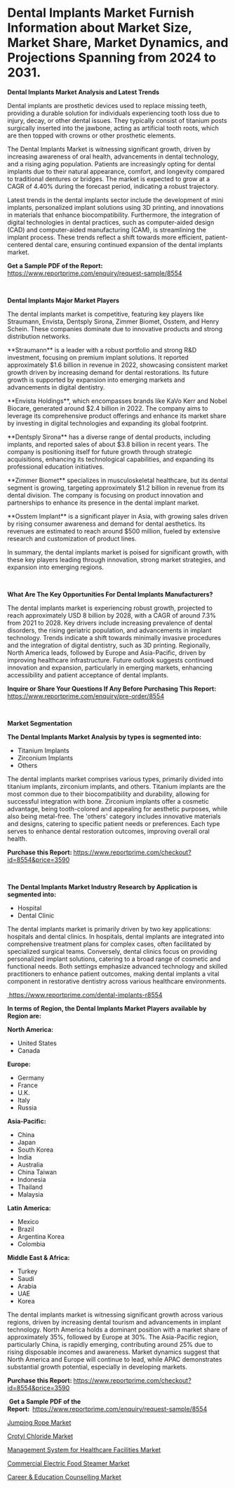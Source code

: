 <p><h1>Dental Implants Market Furnish Information about Market Size, Market Share, Market Dynamics, and Projections Spanning from 2024 to 2031.</h1></p><p><strong>Dental Implants Market Analysis and Latest Trends</strong></p>
<p><p>Dental implants are prosthetic devices used to replace missing teeth, providing a durable solution for individuals experiencing tooth loss due to injury, decay, or other dental issues. They typically consist of titanium posts surgically inserted into the jawbone, acting as artificial tooth roots, which are then topped with crowns or other prosthetic elements.</p><p>The Dental Implants Market is witnessing significant growth, driven by increasing awareness of oral health, advancements in dental technology, and a rising aging population. Patients are increasingly opting for dental implants due to their natural appearance, comfort, and longevity compared to traditional dentures or bridges. The market is expected to grow at a CAGR of 4.40% during the forecast period, indicating a robust trajectory.</p><p>Latest trends in the dental implants sector include the development of mini implants, personalized implant solutions using 3D printing, and innovations in materials that enhance biocompatibility. Furthermore, the integration of digital technologies in dental practices, such as computer-aided design (CAD) and computer-aided manufacturing (CAM), is streamlining the implant process. These trends reflect a shift towards more efficient, patient-centered dental care, ensuring continued expansion of the dental implants market.</p></p>
<p><strong>Get a Sample PDF of the Report:&nbsp;</strong> <a href="https://www.reportprime.com/enquiry/request-sample/8554?utm_campaign=104&utm_medium=2&utm_source=Github&utm_content=ia&utm_term=28112024&utm_id=dental-implants">https://www.reportprime.com/enquiry/request-sample/8554</a></p>
<p>&nbsp;</p>
<p><strong>Dental Implants Major Market Players</strong></p>
<p><p>The dental implants market is competitive, featuring key players like Straumann, Envista, Dentsply Sirona, Zimmer Biomet, Osstem, and Henry Schein. These companies dominate due to innovative products and strong distribution networks. </p><p>**Straumann** is a leader with a robust portfolio and strong R&D investment, focusing on premium implant solutions. It reported approximately $1.6 billion in revenue in 2022, showcasing consistent market growth driven by increasing demand for dental restorations. Its future growth is supported by expansion into emerging markets and advancements in digital dentistry.</p><p>**Envista Holdings**, which encompasses brands like KaVo Kerr and Nobel Biocare, generated around $2.4 billion in 2022. The company aims to leverage its comprehensive product offerings and enhance its market share by investing in digital technologies and expanding its global footprint.</p><p>**Dentsply Sirona** has a diverse range of dental products, including implants, and reported sales of about $3.8 billion in recent years. The company is positioning itself for future growth through strategic acquisitions, enhancing its technological capabilities, and expanding its professional education initiatives.</p><p>**Zimmer Biomet** specializes in musculoskeletal healthcare, but its dental segment is growing, targeting approximately $1.2 billion in revenue from its dental division. The company is focusing on product innovation and partnerships to enhance its presence in the dental implant market.</p><p>**Osstem Implant** is a significant player in Asia, with growing sales driven by rising consumer awareness and demand for dental aesthetics. Its revenues are estimated to reach around $500 million, fueled by extensive research and customization of product lines.</p><p>In summary, the dental implants market is poised for significant growth, with these key players leading through innovation, strong market strategies, and expansion into emerging regions.</p></p>
<p>&nbsp;</p>
<p><strong>What Are The Key Opportunities For Dental Implants Manufacturers?</strong></p>
<p><p>The dental implants market is experiencing robust growth, projected to reach approximately USD 8 billion by 2028, with a CAGR of around 7.3% from 2021 to 2028. Key drivers include increasing prevalence of dental disorders, the rising geriatric population, and advancements in implant technology. Trends indicate a shift towards minimally invasive procedures and the integration of digital dentistry, such as 3D printing. Regionally, North America leads, followed by Europe and Asia-Pacific, driven by improving healthcare infrastructure. Future outlook suggests continued innovation and expansion, particularly in emerging markets, enhancing accessibility and patient acceptance of dental implants.</p></p>
<p><strong>Inquire or Share Your Questions If Any Before Purchasing This Report:</strong> <a href="https://www.reportprime.com/enquiry/pre-order/8554?utm_campaign=104&utm_medium=2&utm_source=Github&utm_content=ia&utm_term=28112024&utm_id=dental-implants">https://www.reportprime.com/enquiry/pre-order/8554</a></p>
<p>&nbsp;</p>
<p><strong>Market Segmentation</strong></p>
<p><strong>The Dental Implants Market Analysis by types is segmented into:</strong></p>
<p><ul><li>Titanium Implants</li><li>Zirconium Implants</li><li>Others</li></ul></p>
<p><p>The dental implants market comprises various types, primarily divided into titanium implants, zirconium implants, and others. Titanium implants are the most common due to their biocompatibility and durability, allowing for successful integration with bone. Zirconium implants offer a cosmetic advantage, being tooth-colored and appealing for aesthetic purposes, while also being metal-free. The 'others' category includes innovative materials and designs, catering to specific patient needs or preferences. Each type serves to enhance dental restoration outcomes, improving overall oral health.</p></p>
<p><strong>Purchase this Report:&nbsp;</strong><a href="https://www.reportprime.com/checkout?id=8554&price=3590&utm_campaign=104&utm_medium=2&utm_source=Github&utm_content=ia&utm_term=28112024&utm_id=dental-implants">https://www.reportprime.com/checkout?id=8554&price=3590</a></p>
<p>&nbsp;</p>
<p><strong>The Dental Implants Market Industry Research by Application is segmented into:</strong></p>
<p><ul><li>Hospital</li><li>Dental Clinic</li></ul></p>
<p><p>The dental implants market is primarily driven by two key applications: hospitals and dental clinics. In hospitals, dental implants are integrated into comprehensive treatment plans for complex cases, often facilitated by specialized surgical teams. Conversely, dental clinics focus on providing personalized implant solutions, catering to a broad range of cosmetic and functional needs. Both settings emphasize advanced technology and skilled practitioners to enhance patient outcomes, making dental implants a vital component in restorative dentistry across various healthcare environments.</p></p>
<p><a href="https://www.reportprime.com/dental-implants-r8554?utm_campaign=104&utm_medium=2&utm_source=Github&utm_content=ia&utm_term=28112024&utm_id=dental-implants">&nbsp;https://www.reportprime.com/dental-implants-r8554</a></p>
<p><strong>In terms of Region, the Dental Implants Market Players available by Region are:</strong></p>
<p>
    <p> <strong> North America: </strong>
        <ul>
            <li>United States</li>
            <li>Canada</li>
        </ul>
        </p> 
    <p> <strong> Europe: </strong>
        <ul>
            <li>Germany</li>
            <li>France</li>
            <li>U.K.</li>
            <li>Italy</li>
            <li>Russia</li>
        </ul>
        </p> 
    <p> <strong> Asia-Pacific: </strong>
        <ul>
            <li>China</li>
            <li>Japan</li>
            <li>South Korea</li>
            <li>India</li>
            <li>Australia</li>
            <li>China Taiwan</li>
            <li>Indonesia</li>
            <li>Thailand</li>
            <li>Malaysia</li>
        </ul>
        </p> 
    <p> <strong> Latin America: </strong>
        <ul>
            <li>Mexico</li>
            <li>Brazil</li>
            <li>Argentina Korea</li>
            <li>Colombia</li>
        </ul>
        </p> 
    <p> <strong> Middle East & Africa: </strong>
        <ul>
            <li>Turkey</li>
            <li>Saudi</li>
            <li>Arabia</li>
            <li>UAE</li>
            <li>Korea</li>
        </ul>
    </p>
    </p>
<p><p>The dental implants market is witnessing significant growth across various regions, driven by increasing dental tourism and advancements in implant technology. North America holds a dominant position with a market share of approximately 35%, followed by Europe at 30%. The Asia-Pacific region, particularly China, is rapidly emerging, contributing around 25% due to rising disposable incomes and awareness. Market dynamics suggest that North America and Europe will continue to lead, while APAC demonstrates substantial growth potential, especially in developing markets.</p></p>
<p><strong>Purchase this Report: </strong><a href="https://www.reportprime.com/checkout?id=8554&price=3590&utm_campaign=104&utm_medium=2&utm_source=Github&utm_content=ia&utm_term=28112024&utm_id=dental-implants">https://www.reportprime.com/checkout?id=8554&price=3590</a></p>
<p>&nbsp;<strong>Get a Sample PDF of the Report:&nbsp;&nbsp;</strong><a href="https://www.reportprime.com/enquiry/request-sample/8554?utm_campaign=104&utm_medium=2&utm_source=Github&utm_content=ia&utm_term=28112024&utm_id=dental-implants">https://www.reportprime.com/enquiry/request-sample/8554</a></p>
<p><strong></strong></p>
<p><p><a href="https://www.linkedin.com/pulse/global-jumping-rope-market-opportunities-challenges2024-2031-t1trf?utm_campaign=104&utm_medium=2&utm_source=Github&utm_content=ia&utm_term=28112024&utm_id=dental-implants">Jumping Rope Market</a></p><p><a href="https://www.linkedin.com/pulse/crotyl-chloride-market-evolution-future-outlook-forecasting-chb4e?utm_campaign=104&utm_medium=2&utm_source=Github&utm_content=ia&utm_term=28112024&utm_id=dental-implants">Crotyl Chloride Market</a></p><p><a href="https://issuu.com/reportprime-2/docs/management-system-for-healthcare-fa_b95032cd1c1af1?utm_campaign=104&utm_medium=2&utm_source=Github&utm_content=ia&utm_term=28112024&utm_id=dental-implants">Management System for Healthcare Facilities Market</a></p><p><a href="https://www.linkedin.com/pulse/commercial-electric-food-steamer-market-industry-landscape-growth-zpozf?utm_campaign=104&utm_medium=2&utm_source=Github&utm_content=ia&utm_term=28112024&utm_id=dental-implants">Commercial Electric Food Steamer Market</a></p><p><a href="https://issuu.com/reportprime-2/docs/career-education-counselling-market_6d21c2f3226432?utm_campaign=104&utm_medium=2&utm_source=Github&utm_content=ia&utm_term=28112024&utm_id=dental-implants">Career & Education Counselling Market</a></p></p>